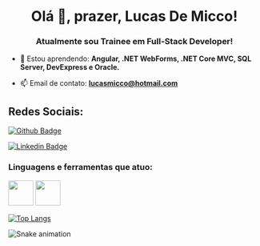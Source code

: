 <h1 align="center">Olá 👋, prazer, Lucas De Micco!</h1>
<h3 align="center">Atualmente sou Trainee em Full-Stack Developer!</h3>

- 🌱 Estou aprendendo: **Angular, .NET WebForms, .NET Core MVC, SQL Server, DevExpress e Oracle.**

- 📫 Email de contato: **lucasmicco@hotmail.com**

## Redes Sociais:

[![Github Badge](https://img.shields.io/badge/-Github-000?style=flat-square&logo=Github&logoColor=white&link=https://github.com/lucasdemicco)](https://github.com/lucasdemicco)

[![Linkedin Badge](https://img.shields.io/badge/-LinkedIn-blue?style=flat-square&logo=Linkedin&logoColor=white&link=https://www.linkedin.com/in/lucas-de-micco-a40b23208/)]( https://www.linkedin.com/in/lucas-de-micco-a40b23208/)

<h3 align="left">Linguagens e ferramentas que atuo: </h3>
<img src="https://upload.wikimedia.org/wikipedia/commons/thumb/e/ee/.NET_Core_Logo.svg/1024px-.NET_Core_Logo.svg.png" width="50px">
<img src="https://seeklogo.com/images/C/c-sharp-c-logo-02F17714BA-seeklogo.com.png" width="50px">

  
 [![Top Langs](https://github-readme-stats.vercel.app/api/top-langs/?username=lucasdemicco&layout=compact)](https://github.com/lucasdemicco/github-readme-stats)
  
![Snake animation](https://github.com/lucasdemicco/blob/output/github-contribution-grid-snake.svg)
